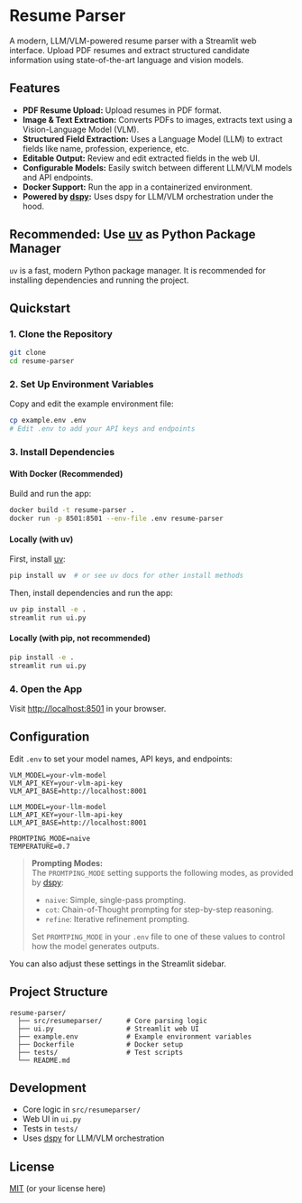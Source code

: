 # Resume Parser

A modern, LLM/VLM-powered resume parser with a Streamlit web interface. Upload PDF resumes and extract structured candidate information using state-of-the-art language and vision models.

## Features

- **PDF Resume Upload:** Upload resumes in PDF format.
- **Image & Text Extraction:** Converts PDFs to images, extracts text using a Vision-Language Model (VLM).
- **Structured Field Extraction:** Uses a Language Model (LLM) to extract fields like name, profession, experience, etc.
- **Editable Output:** Review and edit extracted fields in the web UI.
- **Configurable Models:** Easily switch between different LLM/VLM models and API endpoints.
- **Docker Support:** Run the app in a containerized environment.
- **Powered by [dspy](https://github.com/stanford-oval/dspy):** Uses dspy for LLM/VLM orchestration under the hood.

## Recommended: Use [uv](https://github.com/astral-sh/uv) as Python Package Manager

`uv` is a fast, modern Python package manager. It is recommended for installing dependencies and running the project.

## Quickstart

### 1. Clone the Repository

```bash
git clone 
cd resume-parser
```

### 2. Set Up Environment Variables

Copy and edit the example environment file:

```bash
cp example.env .env
# Edit .env to add your API keys and endpoints
```

### 3. Install Dependencies

#### With Docker (Recommended)

Build and run the app:

```bash
docker build -t resume-parser .
docker run -p 8501:8501 --env-file .env resume-parser
```

#### Locally (with uv)

First, install [uv](https://github.com/astral-sh/uv):

```bash
pip install uv  # or see uv docs for other install methods
```

Then, install dependencies and run the app:

```bash
uv pip install -e .
streamlit run ui.py
```

#### Locally (with pip, not recommended)

```bash
pip install -e .
streamlit run ui.py
```

### 4. Open the App

Visit [http://localhost:8501](http://localhost:8501) in your browser.

## Configuration

Edit `.env` to set your model names, API keys, and endpoints:

```env
VLM_MODEL=your-vlm-model
VLM_API_KEY=your-vlm-api-key
VLM_API_BASE=http://localhost:8001

LLM_MODEL=your-llm-model
LLM_API_KEY=your-llm-api-key
LLM_API_BASE=http://localhost:8001

PROMTPING_MODE=naive
TEMPERATURE=0.7
```
> **Prompting Modes:**  
> The `PROMTPING_MODE` setting supports the following modes, as provided by [dspy](https://github.com/stanford-oval/dspy):
> - `naive`: Simple, single-pass prompting.
> - `cot`: Chain-of-Thought prompting for step-by-step reasoning.
> - `refine`: Iterative refinement prompting.
>  
> Set `PROMTPING_MODE` in your `.env` file to one of these values to control how the model generates outputs.

You can also adjust these settings in the Streamlit sidebar.

## Project Structure

```
resume-parser/
  ├── src/resumeparser/      # Core parsing logic
  ├── ui.py                  # Streamlit web UI
  ├── example.env            # Example environment variables
  ├── Dockerfile             # Docker setup
  ├── tests/                 # Test scripts
  └── README.md
```

## Development

- Core logic in `src/resumeparser/`
- Web UI in `ui.py`
- Tests in `tests/`
- Uses [dspy](https://github.com/stanford-oval/dspy) for LLM/VLM orchestration

## License

[MIT](LICENSE) (or your license here)
